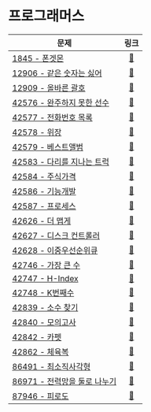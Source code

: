 # 프로그래머스

| 문제                             |                                  링크                                   |
|--------------------------------|:---------------------------------------------------------------------:|
| [1845 - 폰겟몬](./1845)           | [🔗](https://school.programmers.co.kr/learn/courses/30/lessons/1845)  |
| [12906 - 같은 숫자는 싫어](./12906)   | [🔗](https://school.programmers.co.kr/learn/courses/30/lessons/12906) |
| [12909 - 올바른 괄호](./12909)      | [🔗](https://school.programmers.co.kr/learn/courses/30/lessons/12909) |
| [42576 - 완주하지 못한 선수](./42576)  | [🔗](https://school.programmers.co.kr/learn/courses/30/lessons/42576) |
| [42577 - 전화번호 목록](./42577)     | [🔗](https://school.programmers.co.kr/learn/courses/30/lessons/42577) |
| [42578 - 위장](./42578)          | [🔗](https://school.programmers.co.kr/learn/courses/30/lessons/42578) |
| [42579 - 베스트앨범](./42579)       | [🔗](https://school.programmers.co.kr/learn/courses/30/lessons/42579) |
| [42583 - 다리를 지나는 트럭](./42583)  | [🔗](https://school.programmers.co.kr/learn/courses/30/lessons/42583) |
| [42584 - 주식가격](./42584)        | [🔗](https://school.programmers.co.kr/learn/courses/30/lessons/42584) |
| [42586 - 기능개발](./42586)        | [🔗](https://school.programmers.co.kr/learn/courses/30/lessons/42586) |
| [42587 - 프로세스](./42587)        | [🔗](https://school.programmers.co.kr/learn/courses/30/lessons/42587) |
| [42626 - 더 맵게](./42626)        | [🔗](https://school.programmers.co.kr/learn/courses/30/lessons/42626) |
| [42627 - 디스크 컨트롤러](./42627)    | [🔗](https://school.programmers.co.kr/learn/courses/30/lessons/42627) |
| [42628 - 이중우선순위큐](./42628)     | [🔗](https://school.programmers.co.kr/learn/courses/30/lessons/42628) |
| [42746 - 가장 큰 수](./42746)      | [🔗](https://school.programmers.co.kr/learn/courses/30/lessons/42746) |
| [42747 - H-Index](./42747)     | [🔗](https://school.programmers.co.kr/learn/courses/30/lessons/42747) |
| [42748 - K번째수](./42748)        | [🔗](https://school.programmers.co.kr/learn/courses/30/lessons/42748) |
| [42839 - 소수 찾기](./42839)       | [🔗](https://school.programmers.co.kr/learn/courses/30/lessons/42839) |
| [42840 - 모의고사](./42840)        | [🔗](https://school.programmers.co.kr/learn/courses/30/lessons/42840) |
| [42842 - 카펫](./42842)          | [🔗](https://school.programmers.co.kr/learn/courses/30/lessons/42842) |
| [42862 - 체육복](./42862)         | [🔗](https://school.programmers.co.kr/learn/courses/30/lessons/42862) |
| [86491 - 최소직사각형](./86491)      | [🔗](https://school.programmers.co.kr/learn/courses/30/lessons/86491) |
| [86971 - 전력망을 둘로 나누기](./86971) | [🔗](https://school.programmers.co.kr/learn/courses/30/lessons/86971) |
| [87946 - 피로도](./87946)         | [🔗](https://school.programmers.co.kr/learn/courses/30/lessons/87946) |
